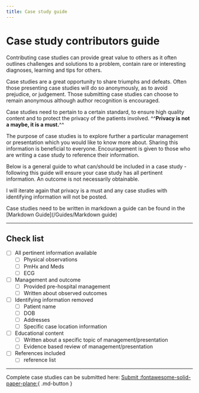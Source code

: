 ```yaml
---
title: Case study guide
---
```

# Case study contributors guide

Contributing case studies can provide great value to others as it often outlines challenges and solutions to a problem, contain rare or interesting diagnoses, learning and tips for others. 

Case studies are a great opportunity to share triumphs and defeats. Often those presenting case studies will do so anonymously, as to avoid prejudice, or judgement. Those submitting case studies can choose to remain anonymous although author recognition is encouraged.

Case studies need to pertain to a certain standard, to ensure high quality content and to protect the privacy of the patients involved. ^^**Privacy is not a maybe, it is a must.**^^

The purpose of case studies is to explore further a particular management or presentation which you would like to know more about. Sharing this information is beneficial to everyone.
Encouragement is given to those who are writing a case study to reference their information.

Below is a general guide to what can/should be included in a case study - following this guide will ensure your case study has all pertinent information. An outcome is not necessarily obtainable. 

I will iterate again that privacy is a must and any case studies with identifying information will not be posted. 

Case studies need to be written in markdown a guide can be found in the [Markdown Guide](/Guides/Markdown guide)

---
## **Check list**

- [ ] All pertinent information available
	- [ ] Physical observations
	- [ ] PmHx and Meds
	- [ ] ECG
- [ ] Management and outcome
	- [ ] Provided pre-hospital management
	- [ ] Written about observed outcomes
- [ ] Identifying information removed
	- [ ] Patient name
	- [ ] DOB
	- [ ] Addresses
	- [ ] Specific case location information
- [ ] Educational content
	- [ ] Written about a specific topic of management/presentation
	- [ ] Evidence based review of management/presentation
- [ ] References included
	- [ ] reference list

--- 

Complete case studies can be submitted here: [Submit :fontawesome-solid-paper-plane:](mailto:joshua.foster@health.nsw.gov.au){ .md-button }